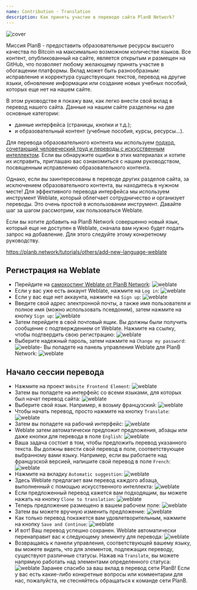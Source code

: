 ```yaml
---
name: Contribution - Translation
description: Как принять участие в переводе сайта PlanB Network?
---
```

![cover](assets/cover.webp)

Миссия PlanB - предоставить образовательные ресурсы высшего качества по Bitcoin на максимально возможном количестве языков. Все контент, опубликованный на сайте, является открытым и размещен на GitHub, что позволяет любому желающему принять участие в обогащении платформы. Вклад может быть разнообразным: исправление и корректура существующих текстов, перевод на другие языки, обновление информации или создание новых учебных пособий, которых еще нет на нашем сайте.

В этом руководстве я покажу вам, как легко внести свой вклад в перевод нашего сайта. Данные на нашем сайте разделены на две основные категории:
- данные интерфейса (страницы, кнопки и т.д.);
- и образовательный контент (учебные пособия, курсы, ресурсы...).

Для перевода образовательного контента мы используем [подход, сочетающий человеческий труд и переводы с искусственным интеллектом](https://github.com/Asi0Flammeus/LLM-Translator). Если вы обнаружите ошибки в этих материалах и хотите их исправить, приглашаю вас ознакомиться с нашим руководством, посвященным исправлению образовательного контента.

Однако, если вы заинтересованы в переводе других разделов сайта, за исключением образовательного контента, вы находитесь в нужном месте! Для эффективного перевода интерфейса мы используем инструмент Weblate, который облегчает сотрудничество и организует переводы. Это очень простой в использовании инструмент. Давайте шаг за шагом рассмотрим, как пользоваться Weblate.

Если вы хотите добавить на PlanB Network совершенно новый язык, который еще не доступен в Weblate, сначала вам нужно будет подать запрос на добавление. Для этого следуйте этому конкретному руководству.

https://planb.network/tutorials/others/add-new-language-weblate



## Регистрация на Weblate

- Перейдите на [самохостинг Weblate от PlanB Network](https://weblate.planb.network/):
![weblate](assets/01.webp)
- Если у вас уже есть аккаунт Weblate, нажмите на `Log in`:
![weblate](assets/02.webp)
- Если у вас еще нет аккаунта, нажмите на `Sign up`:
![weblate](assets/03.webp)
- Введите свой адрес электронной почты, а также имя пользователя и полное имя (можно использовать псевдоним), затем нажмите на кнопку `Sign up`:
![weblate](assets/04.webp)
- Затем перейдите в свой почтовый ящик. Вы должны были получить сообщение с подтверждением от Weblate. Нажмите на ссылку, чтобы подтвердить свою регистрацию:
![weblate](assets/05.webp)
- Выберите надежный пароль, затем нажмите на `Change my password`:
![weblate](assets/06.webp)- Вы попадете на панель управления Weblate для PlanB Network: 
![weblate](assets/07.webp)

## Начало сессии перевода

- Нажмите на проект `Website Frontend Element`:
![weblate](assets/08.webp)
- Затем вы попадете на интерфейс со всеми языками, для которых был начат перевод сайта:
![weblate](assets/09.webp)
- Выберите свой язык. Например, я возьму французский:
![weblate](assets/10.webp)
- Чтобы начать перевод, просто нажмите на кнопку `Translate`:
![weblate](assets/11.webp)
- Затем вы попадете на рабочий интерфейс:
![weblate](assets/12.webp)
- Weblate затем автоматически предложит предложения, абзацы или даже кнопки для перевода в поле `English`: ![weblate](assets/13.webp)
- Ваша задача состоит в том, чтобы предложить перевод указанного текста. Вы должны ввести свой перевод в поле, соответствующее выбранному вами языку. Например, если вы работаете над французской версией, напишите свой перевод в поле `French`: ![weblate](assets/14.webp)
- Нажмите на вкладку `Automatic suggestion`: ![weblate](assets/15.webp)
- Здесь Weblate предлагает вам перевод каждого абзаца, выполненный с помощью искусственного интеллекта: ![weblate](assets/16.webp)
- Если предложенный перевод кажется вам подходящим, вы можете нажать на кнопку `Clone to translation`: ![weblate](assets/17.webp)
- Теперь предложение размещено в вашем рабочем поле: ![weblate](assets/18.webp)
- Затем вы можете вручную изменить предложение: ![weblate](assets/19.webp)
- Как только перевод покажется вам удовлетворительным, нажмите на кнопку `Save and Continue`: ![weblate](assets/20.webp)
- И вот! Ваш перевод успешно сохранен. Weblate автоматически перенаправит вас к следующему элементу для перевода: ![weblate](assets/21.webp)
- Возвращаясь к панели управления, соответствующей вашему языку, вы можете видеть, что для элементов, подлежащих переводу, существуют различные статусы. Нажав на `Translate`, вы можете напрямую работать над элементами определенного статуса: ![weblate](assets/22.webp)
Заранее спасибо за ваш вклад в перевод сети PlanB! Если у вас есть какие-либо конкретные вопросы или комментарии для нас, пожалуйста, не стесняйтесь обращаться к команде сети PlanB.